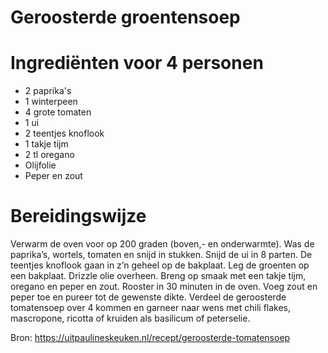 # Geroosterde groentensoep

# Ingrediënten voor 4 personen
* 2 paprika's
* 1 winterpeen
* 4 grote tomaten
* 1 ui
* 2 teentjes knoflook
* 1 takje tijm
* 2 tl oregano
* Olijfolie
* Peper en zout

# Bereidingswijze
Verwarm de oven voor op 200 graden (boven,- en onderwarmte).
Was de paprika’s, wortels, tomaten en snijd in stukken. Snijd de ui in 8 parten. De teentjes knoflook gaan in z’n geheel op de bakplaat.
Leg de groenten op een bakplaat. Drizzle olie overheen. Breng op smaak met een takje tijm, oregano en peper en zout. Rooster in 30 minuten in de oven.
Voeg zout en peper toe en pureer tot de gewenste dikte.
Verdeel de geroosterde tomatensoep over 4 kommen en garneer naar wens met chili flakes, mascropone, ricotta of kruiden als basilicum of peterselie.

Bron: https://uitpaulineskeuken.nl/recept/geroosterde-tomatensoep

